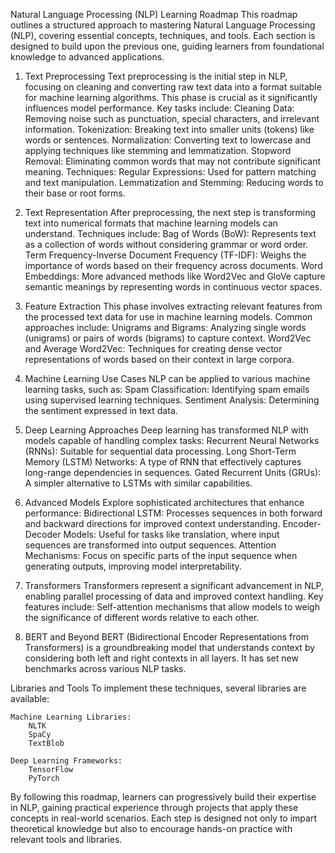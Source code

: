 Natural Language Processing (NLP) Learning Roadmap
This roadmap outlines a structured approach to mastering Natural Language Processing (NLP), covering essential concepts, techniques, and tools. Each section is designed to build upon the previous one, guiding learners from foundational knowledge to advanced applications.

1. Text Preprocessing
    Text preprocessing is the initial step in NLP, focusing on cleaning and converting raw text data into a format suitable for machine learning algorithms. This phase is crucial as it significantly influences model performance. Key tasks include:
        Cleaning Data: Removing noise such as punctuation, special characters, and irrelevant information.
        Tokenization: Breaking text into smaller units (tokens) like words or sentences.
        Normalization: Converting text to lowercase and applying techniques like stemming and lemmatization.
        Stopword Removal: Eliminating common words that may not contribute significant meaning.
        Techniques:
        Regular Expressions: Used for pattern matching and text manipulation.
        Lemmatization and Stemming: Reducing words to their base or root forms.

2. Text Representation
    After preprocessing, the next step is transforming text into numerical formats that machine learning models can understand. Techniques include:
        Bag of Words (BoW): Represents text as a collection of words without considering grammar or word order.
        Term Frequency-Inverse Document Frequency (TF-IDF): Weighs the importance of words based on their frequency across documents.
        Word Embeddings: More advanced methods like Word2Vec and GloVe capture semantic meanings by representing words in continuous vector spaces.

3. Feature Extraction
    This phase involves extracting relevant features from the processed text data for use in machine learning models. Common approaches include:
        Unigrams and Bigrams: Analyzing single words (unigrams) or pairs of words (bigrams) to capture context.
        Word2Vec and Average Word2Vec: Techniques for creating dense vector representations of words based on their context in large corpora.

4. Machine Learning Use Cases
    NLP can be applied to various machine learning tasks, such as:
        Spam Classification: Identifying spam emails using supervised learning techniques.
        Sentiment Analysis: Determining the sentiment expressed in text data.

5. Deep Learning Approaches
    Deep learning has transformed NLP with models capable of handling complex tasks:
        Recurrent Neural Networks (RNNs): Suitable for sequential data processing.
        Long Short-Term Memory (LSTM) Networks: A type of RNN that effectively captures long-range dependencies in sequences.
        Gated Recurrent Units (GRUs): A simpler alternative to LSTMs with similar capabilities.

6. Advanced Models
    Explore sophisticated architectures that enhance performance:
        Bidirectional LSTM: Processes sequences in both forward and backward directions for improved context understanding.
        Encoder-Decoder Models: Useful for tasks like translation, where input sequences are transformed into output sequences.
        Attention Mechanisms: Focus on specific parts of the input sequence when generating outputs, improving model interpretability.

7. Transformers
    Transformers represent a significant advancement in NLP, enabling parallel processing of data and improved context handling. Key features include:
        Self-attention mechanisms that allow models to weigh the significance of different words relative to each other.
        
8. BERT and Beyond
    BERT (Bidirectional Encoder Representations from Transformers) is a groundbreaking model that understands context by considering both left and right contexts in all layers. It has set new benchmarks across various NLP tasks.


Libraries and Tools
To implement these techniques, several libraries are available:

    Machine Learning Libraries:
        NLTK
        SpaCy
        TextBlob

    Deep Learning Frameworks:
        TensorFlow
        PyTorch


By following this roadmap, learners can progressively build their expertise in NLP, gaining practical experience through projects that apply these concepts in real-world scenarios. Each step is designed not only to impart theoretical knowledge but also to encourage hands-on practice with relevant tools and libraries.
